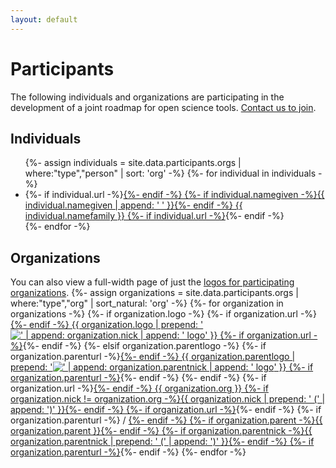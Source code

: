 ```yaml
---
layout: default
---
```


# Participants
The following individuals and organizations are participating in the development of a joint roadmap for open science tools. <a href="mailto:info@jrost.org" title="email JROST">Contact us to join</a>.

<h2 id="individuals">Individuals</h2>
<people>
<ul>
  {%- assign individuals = site.data.participants.orgs | where:"type","person" | sort: 'org' -%}
  {%- for individual in individuals -%}
    <li>
      {%- if individual.url -%}<a href="{{ individual.url }}">{%- endif -%}
      {%- if individual.namegiven -%}{{ individual.namegiven | append: ' ' }}{%- endif -%}
      {{ individual.namefamily }}
      {%- if individual.url -%}</a>{%- endif -%}
    </li>
  {%- endfor -%}
</ul>
</people>

<h2 id="organizations">Organizations</h2>
You can also view a full-width page of just the <a href="organizations">logos for participating organizations</a>.
<organizations>
{%- assign organizations = site.data.participants.orgs | where:"type","org" | sort_natural: 'org' -%}
{%- for organization in organizations -%}
  <organization>
    <logo>
      {%- if organization.logo -%}
        {%- if organization.url -%}<a href="{{ organization.url }}">{%- endif -%}
        {{ organization.logo | prepend: '<img src="/assets/img/' | append: '" alt="' | append: organization.nick | append: ' logo" />' }}
        {%- if organization.url -%}</a>{%- endif -%}
      {%- elsif organization.parentlogo -%}  
        {%- if organization.parenturl -%}<a href="{{ organization.parenturl }}">{%- endif -%}
        {{ organization.parentlogo | prepend: '<img src="/assets/img/' | append: '" alt="' | append: organization.parentnick | append: ' logo" />' }}
        {%- if organization.parenturl -%}</a>{%- endif -%}
      {%- endif -%}
    </logo>
    <name>
      {%- if organization.url -%}<a href="{{ organization.url }}">{%- endif -%}
      {{ organization.org }}
      {%- if organization.nick != organization.org -%}{{ organization.nick | prepend: ' (' | append: ')' }}{%- endif -%}
      {%- if organization.url -%}</a>{%- endif -%}
      {%- if organization.parenturl -%}&nbsp;/&nbsp;<a href="{{ organization.parenturl }}">{%- endif -%}
      {%- if organization.parent -%}{{ organization.parent }}{%- endif -%}
      {%- if organization.parentnick -%}{{ organization.parentnick | prepend: ' (' | append: ')' }}{%- endif -%}
      {%- if organization.parenturl -%}</a>{%- endif -%}
    </name>
  </organization>
{%- endfor -%}
</organizations>
